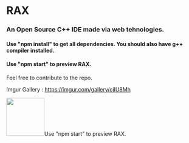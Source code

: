 # RAX

<h3>An Open Source C++ IDE made via web tehnologies.</h3>

#### Use "npm install" to get all dependencies. You should also have g++ compiler installed.

#### Use "npm start" to preview RAX. 

<p>Feel free to contribute to the repo.</p>

Imgur Gallery : https://imgur.com/gallery/cjIU8Mh

<img style="height: 100px;" src="https://i.imgur.com/jYRfLuw.png"></img>Use "npm start" to preview RAX.

